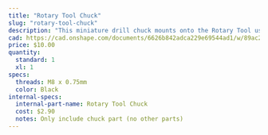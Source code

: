 ```yaml
---
title: "Rotary Tool Chuck"
slug: "rotary-tool-chuck"
description: "This miniature drill chuck mounts onto the Rotary Tool using the Rotary Tool Chuck Adapter and allows you to use custom bits with the Rotary Tool."
cad: https://cad.onshape.com/documents/6626b842adca229e69544ad1/w/89ac2637f82d915f22c2bcd0/e/5794b744d476d9061142365c?renderMode=0&uiState=625507291ad350015b485f6a
price: $10.00
quantity:
  standard: 1
  xl: 1
specs:
  threads: M8 x 0.75mm
  color: Black
internal-specs:
  internal-part-name: Rotary Tool Chuck
  cost: $2.90
  notes: Only include chuck part (no other parts)
---
```

